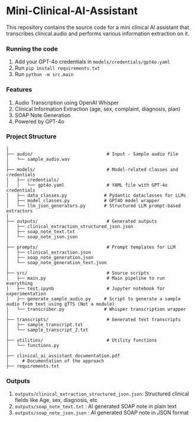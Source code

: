 # Mini-Clinical-AI-Assistant
This repository contains the source code for a mini clinical AI assistant that transcribes clinical audio and performs various information extraction on it. 

### Running the code

1. Add your GPT-4o credentials in ```models/credentials/gpt4o.yaml```
2. Run ```pip install requirements.txt```
3. Run ```python -m src.main```

### Features

1. Audio Transcription using OpenAI Whisper
2. Clinical Information Extraction (age, sex, complaint, diagnosis, plan)
3. SOAP Note Generation
4. Powered by GPT-4o


### Project Structure 

```
│
├── audio/                            # Input - Sample audio file
│   └── sample_audio.wav
│
├── models/                           # Model-related classes and credentials
│   ├── credentials/
│   │   └── gpt4o.yaml                # YAML file with GPT-4o credentials
│   ├── data_classes.py              # Pydantic dataclasses for LLMs
│   ├── model_classes.py             # GPT4O model wrapper
│   └── llm_json_generators.py       # Structured LLM prompt-based extractors
│
├── outputs/                          # Generated outputs
│   ├── clinical_extraction_structured_json.json
│   ├── soap_note_text.txt
│   └── soap_note_json.json
│
├── prompts/                          # Prompt templates for LLM
│   ├── clinical_extraction.json
│   ├── soap_note_generation.json
│   └── soap_note_generation_text.json
│
├── src/                              # Source scripts
│   ├── main.py                       # Main pipeline to run everything
│   ├── test.ipynb                    # Jupyter notebook for experimentation
│   ├── generate_sample_audio.py     # Script to generate a sample audio from text using gTTS (Not a module)
│   └── transcriber.py               # Whisper transcription wrapper
│
├── transcripts/                      # Generated text transcripts
│   ├── sample_transcript.txt
│   └── sample_transcript_2.txt
│
├── utilities/                        # Utility functions
│   └── functions.py
│   
├── clinical_ai_assistant_documentation.pdf
│     # Documentation of the approach
├── requirements.txt
```

### Outputs

1. ```outputs/clinical_extraction_structured_json.json```: Structured clinical fields like Age, sex, diagnosis, etc
2. ```outputs/soap_note_text.txt``` : AI generated SOAP note in plain text
3. ```outputs/soap_note_json.json``` : AI generated SOAP note in JSON format
